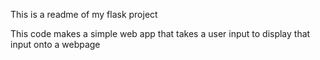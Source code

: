 This is a readme of my flask project 

This code makes a simple web app that takes a user input to display 
that input onto a webpage 